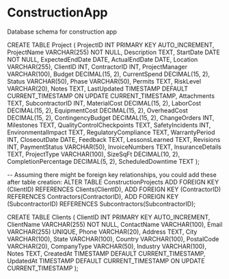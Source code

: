 # ConstructionApp

Database schema for construction app

CREATE TABLE Project (
    ProjectID INT PRIMARY KEY AUTO_INCREMENT,
    ProjectName VARCHAR(255) NOT NULL,
    Description TEXT,
    StartDate DATE NOT NULL,
    ExpectedEndDate DATE,
    ActualEndDate DATE,
    Location VARCHAR(255),
    ClientID INT,
    ContractorID INT,
    ProjectManager VARCHAR(100),
    Budget DECIMAL(15, 2),
    CurrentSpend DECIMAL(15, 2),
    Status VARCHAR(50),
    Phase VARCHAR(50),
    Permits TEXT,
    RiskLevel VARCHAR(20),
    Notes TEXT,
    LastUpdated TIMESTAMP DEFAULT CURRENT_TIMESTAMP ON UPDATE CURRENT_TIMESTAMP,
    Attachments TEXT,
    SubcontractorID INT,
    MaterialCost DECIMAL(15, 2),
    LaborCost DECIMAL(15, 2),
    EquipmentCost DECIMAL(15, 2),
    OverheadCost DECIMAL(15, 2),
    ContingencyBudget DECIMAL(15, 2),
    ChangeOrders INT,
    Milestones TEXT,
    QualityControlCheckpoints TEXT,
    SafetyIncidents INT,
    EnvironmentalImpact TEXT,
    RegulatoryCompliance TEXT,
    WarrantyPeriod INT,
    CloseoutDate DATE,
    Feedback TEXT,
    LessonsLearned TEXT,
    Revisions INT,
    PaymentStatus VARCHAR(50),
    InvoiceNumbers TEXT,
    InsuranceDetails TEXT,
    ProjectType VARCHAR(100),
    SizeSqFt DECIMAL(10, 2),
    CompletionPercentage DECIMAL(5, 2),
    ScheduledDowntime TEXT
);

-- Assuming there might be foreign key relationships, you could add these after table creation:
ALTER TABLE ConstructionProjects
ADD FOREIGN KEY (ClientID) REFERENCES Clients(ClientID),
ADD FOREIGN KEY (ContractorID) REFERENCES Contractors(ContractorID),
ADD FOREIGN KEY (SubcontractorID) REFERENCES Subcontractors(SubcontractorID);



CREATE TABLE Clients (
    ClientID INT PRIMARY KEY AUTO_INCREMENT,
    ClientName VARCHAR(255) NOT NULL,
    ContactName VARCHAR(100),
    Email VARCHAR(255) UNIQUE,
    Phone VARCHAR(20),
    Address TEXT,
    City VARCHAR(100),
    State VARCHAR(100),
    Country VARCHAR(100),
    PostalCode VARCHAR(20),
    CompanyType VARCHAR(50),
    Industry VARCHAR(100),
    Notes TEXT,
    CreatedAt TIMESTAMP DEFAULT CURRENT_TIMESTAMP,
    UpdatedAt TIMESTAMP DEFAULT CURRENT_TIMESTAMP ON UPDATE CURRENT_TIMESTAMP
);
